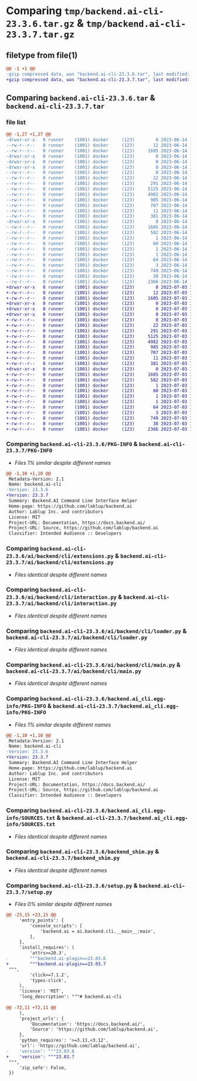 # Comparing `tmp/backend.ai-cli-23.3.6.tar.gz` & `tmp/backend.ai-cli-23.3.7.tar.gz`

## filetype from file(1)

```diff
@@ -1 +1 @@
-gzip compressed data, was "backend.ai-cli-23.3.6.tar", last modified: Wed Jun 14 11:13:27 2023, max compression
+gzip compressed data, was "backend.ai-cli-23.3.7.tar", last modified: Mon Jul  3 16:26:22 2023, max compression
```

## Comparing `backend.ai-cli-23.3.6.tar` & `backend.ai-cli-23.3.7.tar`

### file list

```diff
@@ -1,27 +1,27 @@
-drwxr-xr-x   0 runner    (1001) docker     (123)        0 2023-06-14 11:13:27.425629 backend.ai-cli-23.3.6/
--rw-r--r--   0 runner    (1001) docker     (123)       12 2023-06-14 11:13:27.000000 backend.ai-cli-23.3.6/MANIFEST.in
--rw-r--r--   0 runner    (1001) docker     (123)     1605 2023-06-14 11:13:27.425629 backend.ai-cli-23.3.6/PKG-INFO
-drwxr-xr-x   0 runner    (1001) docker     (123)        0 2023-06-14 11:13:27.421629 backend.ai-cli-23.3.6/ai/
-drwxr-xr-x   0 runner    (1001) docker     (123)        0 2023-06-14 11:13:27.421629 backend.ai-cli-23.3.6/ai/backend/
-drwxr-xr-x   0 runner    (1001) docker     (123)        0 2023-06-14 11:13:27.421629 backend.ai-cli-23.3.6/ai/backend/cli/
--rw-r--r--   0 runner    (1001) docker     (123)        8 2023-06-14 11:13:27.000000 backend.ai-cli-23.3.6/ai/backend/cli/VERSION
--rw-r--r--   0 runner    (1001) docker     (123)       22 2023-06-14 11:13:27.000000 backend.ai-cli-23.3.6/ai/backend/cli/__init__.py
--rw-r--r--   0 runner    (1001) docker     (123)      291 2023-06-14 11:13:27.000000 backend.ai-cli-23.3.6/ai/backend/cli/__main__.py
--rw-r--r--   0 runner    (1001) docker     (123)     5125 2023-06-14 11:13:27.000000 backend.ai-cli-23.3.6/ai/backend/cli/extensions.py
--rw-r--r--   0 runner    (1001) docker     (123)     4982 2023-06-14 11:13:27.000000 backend.ai-cli-23.3.6/ai/backend/cli/interaction.py
--rw-r--r--   0 runner    (1001) docker     (123)      985 2023-06-14 11:13:27.000000 backend.ai-cli-23.3.6/ai/backend/cli/loader.py
--rw-r--r--   0 runner    (1001) docker     (123)      707 2023-06-14 11:13:27.000000 backend.ai-cli-23.3.6/ai/backend/cli/main.py
--rw-r--r--   0 runner    (1001) docker     (123)       11 2023-06-14 11:13:27.000000 backend.ai-cli-23.3.6/ai/backend/cli/py.typed
--rw-r--r--   0 runner    (1001) docker     (123)      381 2023-06-14 11:13:27.000000 backend.ai-cli-23.3.6/ai/backend/cli/types.py
-drwxr-xr-x   0 runner    (1001) docker     (123)        0 2023-06-14 11:13:27.425629 backend.ai-cli-23.3.6/backend.ai_cli.egg-info/
--rw-r--r--   0 runner    (1001) docker     (123)     1605 2023-06-14 11:13:27.000000 backend.ai-cli-23.3.6/backend.ai_cli.egg-info/PKG-INFO
--rw-r--r--   0 runner    (1001) docker     (123)      582 2023-06-14 11:13:27.000000 backend.ai-cli-23.3.6/backend.ai_cli.egg-info/SOURCES.txt
--rw-r--r--   0 runner    (1001) docker     (123)        1 2023-06-14 11:13:27.000000 backend.ai-cli-23.3.6/backend.ai_cli.egg-info/dependency_links.txt
--rw-r--r--   0 runner    (1001) docker     (123)       60 2023-06-14 11:13:27.000000 backend.ai-cli-23.3.6/backend.ai_cli.egg-info/entry_points.txt
--rw-r--r--   0 runner    (1001) docker     (123)        1 2023-06-14 11:13:27.000000 backend.ai-cli-23.3.6/backend.ai_cli.egg-info/namespace_packages.txt
--rw-r--r--   0 runner    (1001) docker     (123)        1 2023-06-14 11:13:27.000000 backend.ai-cli-23.3.6/backend.ai_cli.egg-info/not-zip-safe
--rw-r--r--   0 runner    (1001) docker     (123)       64 2023-06-14 11:13:27.000000 backend.ai-cli-23.3.6/backend.ai_cli.egg-info/requires.txt
--rw-r--r--   0 runner    (1001) docker     (123)        3 2023-06-14 11:13:27.000000 backend.ai-cli-23.3.6/backend.ai_cli.egg-info/top_level.txt
--rw-r--r--   0 runner    (1001) docker     (123)      749 2023-06-14 11:13:27.000000 backend.ai-cli-23.3.6/backend_shim.py
--rw-r--r--   0 runner    (1001) docker     (123)       38 2023-06-14 11:13:27.425629 backend.ai-cli-23.3.6/setup.cfg
--rw-r--r--   0 runner    (1001) docker     (123)     2366 2023-06-14 11:13:27.000000 backend.ai-cli-23.3.6/setup.py
+drwxr-xr-x   0 runner    (1001) docker     (123)        0 2023-07-03 16:26:22.414472 backend.ai-cli-23.3.7/
+-rw-r--r--   0 runner    (1001) docker     (123)       12 2023-07-03 16:26:22.000000 backend.ai-cli-23.3.7/MANIFEST.in
+-rw-r--r--   0 runner    (1001) docker     (123)     1605 2023-07-03 16:26:22.414472 backend.ai-cli-23.3.7/PKG-INFO
+drwxr-xr-x   0 runner    (1001) docker     (123)        0 2023-07-03 16:26:22.414472 backend.ai-cli-23.3.7/ai/
+drwxr-xr-x   0 runner    (1001) docker     (123)        0 2023-07-03 16:26:22.414472 backend.ai-cli-23.3.7/ai/backend/
+drwxr-xr-x   0 runner    (1001) docker     (123)        0 2023-07-03 16:26:22.414472 backend.ai-cli-23.3.7/ai/backend/cli/
+-rw-r--r--   0 runner    (1001) docker     (123)        8 2023-07-03 16:26:22.000000 backend.ai-cli-23.3.7/ai/backend/cli/VERSION
+-rw-r--r--   0 runner    (1001) docker     (123)       22 2023-07-03 16:26:22.000000 backend.ai-cli-23.3.7/ai/backend/cli/__init__.py
+-rw-r--r--   0 runner    (1001) docker     (123)      291 2023-07-03 16:26:22.000000 backend.ai-cli-23.3.7/ai/backend/cli/__main__.py
+-rw-r--r--   0 runner    (1001) docker     (123)     5125 2023-07-03 16:26:22.000000 backend.ai-cli-23.3.7/ai/backend/cli/extensions.py
+-rw-r--r--   0 runner    (1001) docker     (123)     4982 2023-07-03 16:26:22.000000 backend.ai-cli-23.3.7/ai/backend/cli/interaction.py
+-rw-r--r--   0 runner    (1001) docker     (123)      985 2023-07-03 16:26:22.000000 backend.ai-cli-23.3.7/ai/backend/cli/loader.py
+-rw-r--r--   0 runner    (1001) docker     (123)      707 2023-07-03 16:26:22.000000 backend.ai-cli-23.3.7/ai/backend/cli/main.py
+-rw-r--r--   0 runner    (1001) docker     (123)       11 2023-07-03 16:26:22.000000 backend.ai-cli-23.3.7/ai/backend/cli/py.typed
+-rw-r--r--   0 runner    (1001) docker     (123)      381 2023-07-03 16:26:22.000000 backend.ai-cli-23.3.7/ai/backend/cli/types.py
+drwxr-xr-x   0 runner    (1001) docker     (123)        0 2023-07-03 16:26:22.414472 backend.ai-cli-23.3.7/backend.ai_cli.egg-info/
+-rw-r--r--   0 runner    (1001) docker     (123)     1605 2023-07-03 16:26:22.000000 backend.ai-cli-23.3.7/backend.ai_cli.egg-info/PKG-INFO
+-rw-r--r--   0 runner    (1001) docker     (123)      582 2023-07-03 16:26:22.000000 backend.ai-cli-23.3.7/backend.ai_cli.egg-info/SOURCES.txt
+-rw-r--r--   0 runner    (1001) docker     (123)        1 2023-07-03 16:26:22.000000 backend.ai-cli-23.3.7/backend.ai_cli.egg-info/dependency_links.txt
+-rw-r--r--   0 runner    (1001) docker     (123)       60 2023-07-03 16:26:22.000000 backend.ai-cli-23.3.7/backend.ai_cli.egg-info/entry_points.txt
+-rw-r--r--   0 runner    (1001) docker     (123)        1 2023-07-03 16:26:22.000000 backend.ai-cli-23.3.7/backend.ai_cli.egg-info/namespace_packages.txt
+-rw-r--r--   0 runner    (1001) docker     (123)        1 2023-07-03 16:26:22.000000 backend.ai-cli-23.3.7/backend.ai_cli.egg-info/not-zip-safe
+-rw-r--r--   0 runner    (1001) docker     (123)       64 2023-07-03 16:26:22.000000 backend.ai-cli-23.3.7/backend.ai_cli.egg-info/requires.txt
+-rw-r--r--   0 runner    (1001) docker     (123)        3 2023-07-03 16:26:22.000000 backend.ai-cli-23.3.7/backend.ai_cli.egg-info/top_level.txt
+-rw-r--r--   0 runner    (1001) docker     (123)      749 2023-07-03 16:26:22.000000 backend.ai-cli-23.3.7/backend_shim.py
+-rw-r--r--   0 runner    (1001) docker     (123)       38 2023-07-03 16:26:22.414472 backend.ai-cli-23.3.7/setup.cfg
+-rw-r--r--   0 runner    (1001) docker     (123)     2366 2023-07-03 16:26:22.000000 backend.ai-cli-23.3.7/setup.py
```

### Comparing `backend.ai-cli-23.3.6/PKG-INFO` & `backend.ai-cli-23.3.7/PKG-INFO`

 * *Files 1% similar despite different names*

```diff
@@ -1,10 +1,10 @@
 Metadata-Version: 2.1
 Name: backend.ai-cli
-Version: 23.3.6
+Version: 23.3.7
 Summary: Backend.AI Command Line Interface Helper
 Home-page: https://github.com/lablup/backend.ai
 Author: Lablup Inc. and contributors
 License: MIT
 Project-URL: Documentation, https://docs.backend.ai/
 Project-URL: Source, https://github.com/lablup/backend.ai
 Classifier: Intended Audience :: Developers
```

### Comparing `backend.ai-cli-23.3.6/ai/backend/cli/extensions.py` & `backend.ai-cli-23.3.7/ai/backend/cli/extensions.py`

 * *Files identical despite different names*

### Comparing `backend.ai-cli-23.3.6/ai/backend/cli/interaction.py` & `backend.ai-cli-23.3.7/ai/backend/cli/interaction.py`

 * *Files identical despite different names*

### Comparing `backend.ai-cli-23.3.6/ai/backend/cli/loader.py` & `backend.ai-cli-23.3.7/ai/backend/cli/loader.py`

 * *Files identical despite different names*

### Comparing `backend.ai-cli-23.3.6/ai/backend/cli/main.py` & `backend.ai-cli-23.3.7/ai/backend/cli/main.py`

 * *Files identical despite different names*

### Comparing `backend.ai-cli-23.3.6/backend.ai_cli.egg-info/PKG-INFO` & `backend.ai-cli-23.3.7/backend.ai_cli.egg-info/PKG-INFO`

 * *Files 1% similar despite different names*

```diff
@@ -1,10 +1,10 @@
 Metadata-Version: 2.1
 Name: backend.ai-cli
-Version: 23.3.6
+Version: 23.3.7
 Summary: Backend.AI Command Line Interface Helper
 Home-page: https://github.com/lablup/backend.ai
 Author: Lablup Inc. and contributors
 License: MIT
 Project-URL: Documentation, https://docs.backend.ai/
 Project-URL: Source, https://github.com/lablup/backend.ai
 Classifier: Intended Audience :: Developers
```

### Comparing `backend.ai-cli-23.3.6/backend.ai_cli.egg-info/SOURCES.txt` & `backend.ai-cli-23.3.7/backend.ai_cli.egg-info/SOURCES.txt`

 * *Files identical despite different names*

### Comparing `backend.ai-cli-23.3.6/backend_shim.py` & `backend.ai-cli-23.3.7/backend_shim.py`

 * *Files identical despite different names*

### Comparing `backend.ai-cli-23.3.6/setup.py` & `backend.ai-cli-23.3.7/setup.py`

 * *Files 0% similar despite different names*

```diff
@@ -23,15 +23,15 @@
     'entry_points': {
         'console_scripts': [
             'backend.ai = ai.backend.cli.__main__:main',
         ],
     },
     'install_requires': (
         'attrs>=20.3',
-        """backend.ai-plugin==23.03.6
+        """backend.ai-plugin==23.03.7
 """,
         'click>=7.1.2',
         'types-click',
     ),
     'license': 'MIT',
     'long_description': """# backend.ai-cli
 
@@ -72,11 +72,11 @@
     ),
     'project_urls': {
         'Documentation': 'https://docs.backend.ai/',
         'Source': 'https://github.com/lablup/backend.ai',
     },
     'python_requires': '>=3.11,<3.12',
     'url': 'https://github.com/lablup/backend.ai',
-    'version': """23.03.6
+    'version': """23.03.7
 """,
     'zip_safe': False,
 })
```

